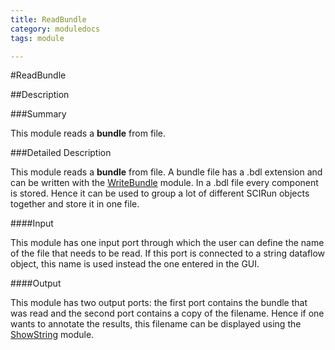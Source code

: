 ```yaml
---
title: ReadBundle
category: moduledocs
tags: module

---
```


#ReadBundle

##Description

###Summary

This module reads a **bundle** from file.

###Detailed Description

This module reads a **bundle** from file. A bundle file has a .bdl extension and can be written with the [WriteBundle](need_link.com) module. In a .bdl file every component is stored. Hence it can be used to group a lot of different SCIRun objects together and store it in one file.

####Input

This module has one input port through which the user can define the name of the file that needs to be read. If this port is connected to a string dataflow object, this name is used instead the one entered in the GUI.

####Output

This module has two output ports: the first port contains the bundle that was read and the second port contains a copy of the filename. Hence if one wants to annotate the results, this filename can be displayed using the [ShowString](need_link.com) module.